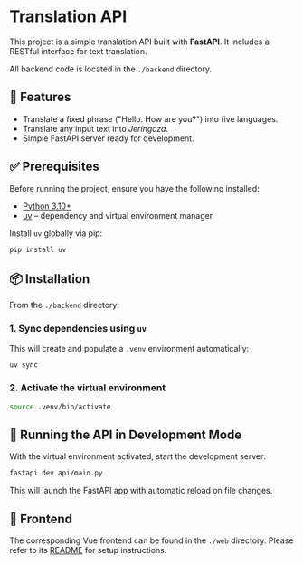 # Translation API

This project is a simple translation API built with **FastAPI**. It includes a RESTful interface for text translation.

All backend code is located in the `./backend` directory.

## 🚀 Features

- Translate a fixed phrase ("Hello. How are you?") into five languages.
- Translate any input text into *Jeringoza*.
- Simple FastAPI server ready for development.

## ✅ Prerequisites

Before running the project, ensure you have the following installed:

- [Python 3.10+](https://www.python.org/downloads/)
- [uv](https://docs.astral.sh/uv/) – dependency and virtual environment manager

Install `uv` globally via pip:

```bash
pip install uv
```

## 📦 Installation

From the `./backend` directory:

### 1. Sync dependencies using `uv`

This will create and populate a `.venv` environment automatically:

```bash
uv sync
```

### 2. Activate the virtual environment

```bash
source .venv/bin/activate
```

## 🧪 Running the API in Development Mode

With the virtual environment activated, start the development server:

```bash
fastapi dev api/main.py
```

This will launch the FastAPI app with automatic reload on file changes.

## 🔗 Frontend

The corresponding Vue frontend can be found in the `./web` directory. Please refer to its [README](../web/README.md) for setup instructions.
